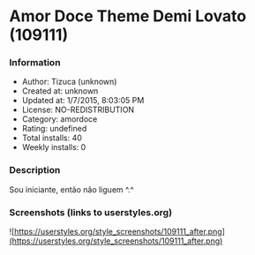 # Amor Doce Theme Demi Lovato (109111)

### Information
- Author: Tizuca (unknown)
- Created at: unknown
- Updated at: 1/7/2015, 8:03:05 PM
- License: NO-REDISTRIBUTION
- Category: amordoce
- Rating: undefined
- Total installs: 40
- Weekly installs: 0


### Description
Sou iniciante, então não liguem ^.^


### Screenshots (links to userstyles.org)
![https://userstyles.org/style_screenshots/109111_after.png](https://userstyles.org/style_screenshots/109111_after.png)


